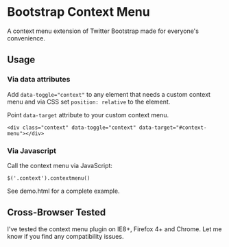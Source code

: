 Bootstrap Context Menu
======================

A context menu extension of Twitter Bootstrap made for everyone's convenience.

Usage
-----

### Via data attributes

Add `data-toggle="context"` to any element that needs a custom context menu and via CSS set `position: relative` to the element.

Point `data-target` attribute to your custom context menu.

`<div class="context" data-toggle="context" data-target="#context-menu"></div>`

### Via Javascript

Call the context menu via JavaScript:

`$('.context').contextmenu()`

See demo.html for a complete example.

Cross-Browser Tested
--------------------

I've tested the context menu plugin on IE8+, Firefox 4+ and Chrome. Let me know if you find any compatibility issues.